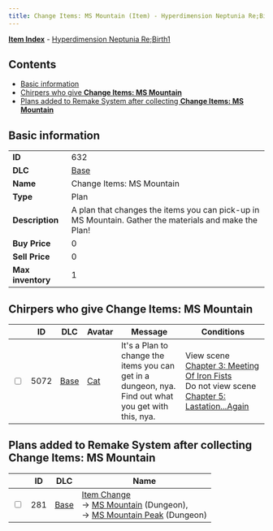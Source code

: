```yaml
---
title: Change Items: MS Mountain (Item) - Hyperdimension Neptunia Re;Birth1
---
```


[**Item Index**](/neptunia/rb1/item/index.html) - [Hyperdimension Neptunia Re;Birth1](/neptunia/rb1)

## Contents

- [Basic information](#basic-information)
- [Chirpers who give **Change Items: MS Mountain**](#chirpers-who-give-change-items-ms-mountain)
- [Plans added to Remake System after collecting **Change Items: MS Mountain**](#plans-added-to-remake-system-after-collecting-change-items-ms-mountain)

## Basic information

|   |   |
| -- | -- |
| **ID** | 632 |
| **DLC** | [Base](/neptunia/rb1/dlc/1-base.html) |
| **Name** | Change Items: MS Mountain |
| **Type** | Plan |
| **Description** | A plan that changes the items you can pick-up in MS Mountain. Gather the materials and make the Plan! |
| **Buy Price** | 0 |
| **Sell Price** | 0 |
| **Max inventory** | 1 |


## Chirpers who give **Change Items: MS Mountain**

|    | ID | DLC | Avatar | Message | Conditions |
| -- | -- | --- | ------ | ------- | ---------- |
| <input type="checkbox" id="rb1-chirper-event-1-5072" class="trackbox" /> | 5072 | [Base](/neptunia/rb1/dlc/1-base.html) | [Cat](/neptunia/rb1/undefined/1-226-cat.html) | It's a Plan to change the items you can get in a dungeon, nya.<br />Find out what you get with this, nya. | View scene [Chapter 3: Meeting Of Iron Fists](/neptunia/rb1/scene/1-303-chapter-3-meeting-of-iron-fists.html)<br />Do not view scene [Chapter 5: Lastation...Again](/neptunia/rb1/scene/1-501-chapter-5-lastation-again.html) |


## Plans added to Remake System after collecting **Change Items: MS Mountain**

|    | ID | DLC | Name |
| -- | -- | --- | ---- |
| <input type="checkbox" id="rb1-remake-1-281" class="trackbox" /> | 281 | [Base](/neptunia/rb1/dlc/1-base.html) | [Item Change](/neptunia/rb1/remake/1-281-item-change.html)<br /> → [MS Mountain](/neptunia/rb1/dungeon/1-8-ms-mountain.html) (Dungeon),<br /> → [MS Mountain Peak](/neptunia/rb1/dungeon/1-26-ms-mountain-peak.html) (Dungeon) |
